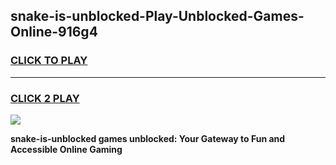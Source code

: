 
## snake-is-unblocked-Play-Unblocked-Games-Online-916g4
<h3>
<a href="https://premium76.site?title=snake-is-unblocked&ref=25A">CLICK TO PLAY</a></h3>
<hr>

<h3>
<a href="https://premium76.site?title=snake-is-unblocked&ref=25A">CLICK 2 PLAY</a>
  
</h3>

<a href="https://premium76.site?title=snake-is-unblocked&ref=25A"><img src="https://clearcache.store/games.png"></a>


**snake-is-unblocked games unblocked: Your Gateway to Fun and Accessible Online Gaming**
